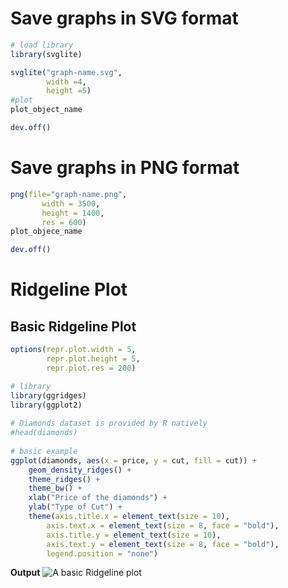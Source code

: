 # Save graphs in SVG format
```R
# load library
library(svglite)

svglite("graph-name.svg",
        width =4,
        height =5)
#plot
plot_object_name

dev.off()
```
# Save graphs in PNG format
```R
png(file="graph-name.png",
       width = 3500,
       height = 1400,
       res = 600)
plot_objece_name

dev.off()
```

# Ridgeline Plot
## Basic Ridgeline Plot
```R
options(repr.plot.width = 5,
        repr.plot.height = 5,
        repr.plot.res = 200)

# library
library(ggridges)
library(ggplot2)
 
# Diamonds dataset is provided by R natively
#head(diamonds)
 
# basic example
ggplot(diamonds, aes(x = price, y = cut, fill = cut)) +
    geom_density_ridges() +
    theme_ridges() +
    theme_bw() +
    xlab("Price of the diamonds") +
    ylab("Type of Cut") +
    theme(axis.title.x = element_text(size = 10),
        axis.text.x = element_text(size = 8, face = "bold"),
        axis.title.y = element_text(size = 10),
        axis.text.y = element_text(size = 8, face = "bold"),
        legend.position = "none")
```
**Output**
![A basic Ridgeline plot](./images/basic-ridgeline-plot.png)
